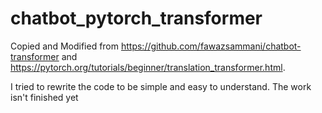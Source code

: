 # chatbot_pytorch_transformer

Copied and Modified from https://github.com/fawazsammani/chatbot-transformer and https://pytorch.org/tutorials/beginner/translation_transformer.html.

I tried to rewrite the code to be simple and easy to understand. 
The work isn't finished yet
